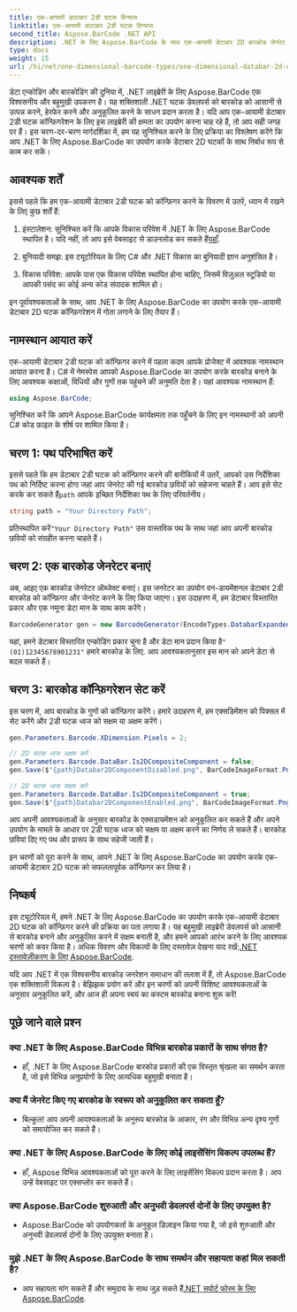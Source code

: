 ```yaml
---
title: एक-आयामी डाटाबार 2डी घटक विन्यास
linktitle: एक-आयामी डाटाबार 2डी घटक विन्यास
second_title: Aspose.BarCode .NET API
description: .NET के लिए Aspose.BarCode के साथ एक-आयामी डेटाबार 2D बारकोड जेनरेट करें। कॉन्फ़िगरेशन और अनुकूलन के लिए हमारी चरण-दर-चरण मार्गदर्शिका का पालन करें। आज ही अद्वितीय बारकोड बनाना शुरू करें!
type: docs
weight: 15
url: /hi/net/one-dimensional-barcode-types/one-dimensional-databar-2d-component-configuration/
---
```


डेटा एन्कोडिंग और बारकोडिंग की दुनिया में, .NET लाइब्रेरी के लिए Aspose.BarCode एक विश्वसनीय और बहुमुखी उपकरण है। यह शक्तिशाली .NET घटक डेवलपर्स को बारकोड को आसानी से उत्पन्न करने, हेरफेर करने और अनुकूलित करने के साधन प्रदान करता है। यदि आप एक-आयामी डेटाबार 2डी घटक कॉन्फ़िगरेशन के लिए इस लाइब्रेरी की क्षमता का उपयोग करना चाह रहे हैं, तो आप सही जगह पर हैं। इस चरण-दर-चरण मार्गदर्शिका में, हम यह सुनिश्चित करने के लिए प्रक्रिया का विश्लेषण करेंगे कि आप .NET के लिए Aspose.BarCode का उपयोग करके डेटाबार 2D घटकों के साथ निर्बाध रूप से काम कर सकें।

## आवश्यक शर्तें

इससे पहले कि हम एक-आयामी डेटाबार 2डी घटक को कॉन्फ़िगर करने के विवरण में उतरें, ध्यान में रखने के लिए कुछ शर्तें हैं:

1. इंस्टालेशन: सुनिश्चित करें कि आपके विकास परिवेश में .NET के लिए Aspose.BarCode स्थापित है। यदि नहीं, तो आप इसे वेबसाइट से डाउनलोड कर सकते हैं[यहाँ](https://releases.aspose.com/barcode/net/).

2. बुनियादी समझ: इस ट्यूटोरियल के लिए C# और .NET विकास का बुनियादी ज्ञान अनुशंसित है।

3. विकास परिवेश: आपके पास एक विकास परिवेश स्थापित होना चाहिए, जिसमें विज़ुअल स्टूडियो या आपकी पसंद का कोई अन्य कोड संपादक शामिल हो।

इन पूर्वावश्यकताओं के साथ, आप .NET के लिए Aspose.BarCode का उपयोग करके एक-आयामी डेटाबार 2D घटक कॉन्फ़िगरेशन में गोता लगाने के लिए तैयार हैं।

## नामस्थान आयात करें

एक-आयामी डेटाबार 2डी घटक को कॉन्फ़िगर करने में पहला कदम आपके प्रोजेक्ट में आवश्यक नामस्थान आयात करना है। C# में नेमस्पेस आपको Aspose.BarCode का उपयोग करके बारकोड बनाने के लिए आवश्यक कक्षाओं, विधियों और गुणों तक पहुंचने की अनुमति देता है। यहां आवश्यक नामस्थान हैं:

```csharp
using Aspose.BarCode;
```

सुनिश्चित करें कि आपने Aspose.BarCode कार्यक्षमता तक पहुँचने के लिए इन नामस्थानों को अपनी C# कोड फ़ाइल के शीर्ष पर शामिल किया है।

## चरण 1: पथ परिभाषित करें

इससे पहले कि हम डेटाबार 2डी घटक को कॉन्फ़िगर करने की बारीकियों में उतरें, आपको उस निर्देशिका पथ को निर्दिष्ट करना होगा जहां आप जेनरेट की गई बारकोड छवियों को सहेजना चाहते हैं। आप इसे सेट करके कर सकते हैं`path` आपके इच्छित निर्देशिका पथ के लिए परिवर्तनीय।

```csharp
string path = "Your Directory Path";
```

 प्रतिस्थापित करें`"Your Directory Path"` उस वास्तविक पथ के साथ जहां आप अपनी बारकोड छवियों को संग्रहीत करना चाहते हैं।

## चरण 2: एक बारकोड जेनरेटर बनाएं

अब, आइए एक बारकोड जेनरेटर ऑब्जेक्ट बनाएं। इस जनरेटर का उपयोग वन-डायमेंशनल डेटाबार 2डी बारकोड को कॉन्फ़िगर और जेनरेट करने के लिए किया जाएगा। इस उदाहरण में, हम डेटाबार विस्तारित प्रकार और एक नमूना डेटा मान के साथ काम करेंगे।

```csharp
BarcodeGenerator gen = new BarcodeGenerator(EncodeTypes.DatabarExpanded, "(01)12345678901231");
```

 यहां, हमने डेटाबार विस्तारित एन्कोडिंग प्रकार चुना है और डेटा मान प्रदान किया है`"(01)12345678901231"` हमारे बारकोड के लिए. आप आवश्यकतानुसार इस मान को अपने डेटा से बदल सकते हैं।

## चरण 3: बारकोड कॉन्फ़िगरेशन सेट करें

इस चरण में, आप बारकोड के गुणों को कॉन्फ़िगर करेंगे। हमारे उदाहरण में, हम एक्सडिमेंशन को पिक्सल में सेट करेंगे और 2डी घटक ध्वज को सक्षम या अक्षम करेंगे।

```csharp
gen.Parameters.Barcode.XDimension.Pixels = 2;

// 2D घटक ध्वज अक्षम करें
gen.Parameters.Barcode.DataBar.Is2DCompositeComponent = false;
gen.Save($"{path}Databar2DComponentDisabled.png", BarCodeImageFormat.Png);

// 2D घटक ध्वज सक्षम करें
gen.Parameters.Barcode.DataBar.Is2DCompositeComponent = true;
gen.Save($"{path}Databar2DComponentEnabled.png", BarCodeImageFormat.Png);
```

आप अपनी आवश्यकताओं के अनुसार बारकोड के एक्सडायमेंशन को अनुकूलित कर सकते हैं और अपने उपयोग के मामले के आधार पर 2डी घटक ध्वज को सक्षम या अक्षम करने का निर्णय ले सकते हैं। बारकोड छवियां दिए गए पथ और प्रारूप के साथ सहेजी जाती हैं।

इन चरणों को पूरा करने के साथ, आपने .NET के लिए Aspose.BarCode का उपयोग करके एक-आयामी डेटाबार 2D घटक को सफलतापूर्वक कॉन्फ़िगर कर लिया है।

## निष्कर्ष

 इस ट्यूटोरियल में, हमने .NET के लिए Aspose.BarCode का उपयोग करके एक-आयामी डेटाबार 2D घटक को कॉन्फ़िगर करने की प्रक्रिया का पता लगाया है। यह बहुमुखी लाइब्रेरी डेवलपर्स को आसानी से बारकोड बनाने और अनुकूलित करने में सक्षम बनाती है, और हमने आपको आरंभ करने के लिए आवश्यक चरणों को कवर किया है। अधिक विवरण और विकल्पों के लिए दस्तावेज़ देखना याद रखें:[.NET दस्तावेज़ीकरण के लिए Aspose.BarCode](https://reference.aspose.com/barcode/net/).

यदि आप .NET में एक विश्वसनीय बारकोड जनरेशन समाधान की तलाश में हैं, तो Aspose.BarCode एक शक्तिशाली विकल्प है। बेझिझक प्रयोग करें और इन चरणों को अपनी विशिष्ट आवश्यकताओं के अनुसार अनुकूलित करें, और आज ही अपना स्वयं का कस्टम बारकोड बनाना शुरू करें!

## पूछे जाने वाले प्रश्न

### क्या .NET के लिए Aspose.BarCode विभिन्न बारकोड प्रकारों के साथ संगत है?
- हाँ, .NET के लिए Aspose.BarCode बारकोड प्रकारों की एक विस्तृत श्रृंखला का समर्थन करता है, जो इसे विभिन्न अनुप्रयोगों के लिए अत्यधिक बहुमुखी बनाता है।

### क्या मैं जेनरेट किए गए बारकोड के स्वरूप को अनुकूलित कर सकता हूँ?
- बिल्कुल! आप अपनी आवश्यकताओं के अनुरूप बारकोड के आकार, रंग और विभिन्न अन्य दृश्य गुणों को समायोजित कर सकते हैं।

### क्या .NET के लिए Aspose.BarCode के लिए कोई लाइसेंसिंग विकल्प उपलब्ध हैं?
- हाँ, Aspose विभिन्न आवश्यकताओं को पूरा करने के लिए लाइसेंसिंग विकल्प प्रदान करता है। आप उन्हें वेबसाइट पर एक्सप्लोर कर सकते हैं।

### क्या Aspose.BarCode शुरुआती और अनुभवी डेवलपर्स दोनों के लिए उपयुक्त है?
- Aspose.BarCode को उपयोगकर्ता के अनुकूल डिज़ाइन किया गया है, जो इसे शुरुआती और अनुभवी डेवलपर्स दोनों के लिए उपयुक्त बनाता है।

### मुझे .NET के लिए Aspose.BarCode के साथ समर्थन और सहायता कहां मिल सकती है?
-  आप सहायता मांग सकते हैं और समुदाय के साथ जुड़ सकते हैं[.NET सपोर्ट फोरम के लिए Aspose.BarCode](https://forum.aspose.com/c/barcode/13).